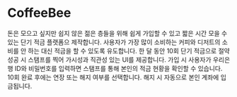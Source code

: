 # CoffeeBee

돈은 모으고 싶지만 쉽지 않은 젊은 층들을 위해 쉽게 가입할 수 있고 짧은 시간 모을 수 있는 단기 적금 플랫폼으 제작합니다.
사용자가 가장 많이 소비하는 커피와 디저트의 소비를 안 하는 대신 적금을 할 수 있도록 유도합니다.
한 달 동안 10회 단기 적금으로 절약 성공 시 스탬프를 찍어 가시성과 직관성 있는 UI를 제공합니다.
가입 시 사용자가 우리은행 ID와 비밀번호를 입력하면 스탬프를 통해 본인의 적금 현황을 확인할 수 있습니다.
10회 완료 후에는 연장 또는 해지 여부를 선택합니다. 해지 시 자동으로 본인 계좌에 입금됩니다.
